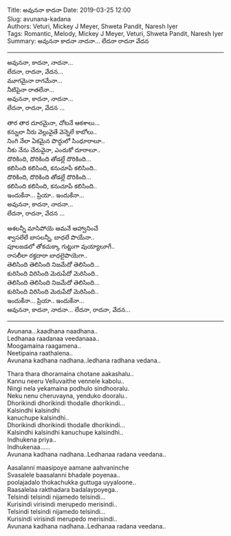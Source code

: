 Title: అవుననా కాదనా
Date: 2019-03-25 12:00      
Slug: avunana-kadana  
Authors: Veturi, Mickey J Meyer, Shweta Pandit, Naresh Iyer  
Tags: Romantic, Melody, Mickey J Meyer, Veturi, Shweta Pandit, Naresh Iyer  
Summary: అవుననా కాదనా నాదనా...  లేదనా రాదనా వేదన 

-----
అవుననా, కాదనా, నాదనా...  
లేదనా, రాదనా, వేదన...  
మూగమైనా రాగమేనా...  
నీటిపైనా రాతలేనా...  
అవుననా, కాదనా, నాదనా...  
లేదనా, రాదనా, వేదన ...  
 
తార తార దూరమైనా, చోటనే ఆకశాలు...      
కన్నులా నీరు వెల్లువైతే వెన్నెలే కాబోలు..   
నింగి నేలా ఏకమైన  పొద్ధులో సింధూరాలూ..    
నీకు నేను చేరువైనా, ఎందుకో దూరాలూ..   
దొరికింది, దొరికింది తోడల్లే దొరికింది...  
కలిసింది కలిసింది, కనుచూపే కలిసింది..   
దొరికింది, దొరికింది తోడల్లే దొరికింది...  
కలిసింది కలిసింది, కనుచూపే కలిసింది..   
ఇందుకేనా... ప్రియా.. ఇందుకేనా...   
అవుననా, కాదనా, నాదనా...  
లేదనా, రాదనా, వేదన ...  

ఆశలన్నీ మాసిపోయె ఆమనే ఆహ్వానించే      
శ్వాసలేలే బాసలన్నీ, బాధలే పొయేనా..      
పూలజడలో తోకచుక్కా గుట్టుగా వుయ్యాలూగే..      
రాసలీలా రక్తదారా బాధలైపొయెగా..       
తెలిసింది తెలిసింది నిజమేదో తెలిసింది...      
కురిసింది విరిసింది మెరుపేదో మెరిసింది..  
తెలిసింది తెలిసింది నిజమేదో తెలిసింది...      
కురిసింది విరిసింది మెరుపేదో మెరిసింది..  
ఇందుకేనా... ప్రియా.. ఇందుకేనా...    
ఆవుననా, కాదనా, నాదనా... లేదనా, రాదనా, వేదన...

-----

Avunana...kaadhana naadhana..  
Ledhanaa raadanaa veedanaaa..  
Moogamaina raagamena..  
Neetipaina raathalena..  
Avunana kadhana nadhana..ledhana radhana vedana..  

Thara thara dhoramaina chotane aakashalu..  
Kannu neeru Velluvaithe vennele kabolu..  
Ningi nela yekamaina podhulo sindhooralu.  
Neku nenu cheruvayna, yenduko dooralu..  
Dhorikindi dhorikindi thodalle dhorikindi...  
Kalsindhi kalsindhi   
kanuchupe kalsindhi..  
Dhorikindi dhorikindi thodalle dhorikindi...  
Kalsindhi kalsindhi kanuchupe kalsindhi..  
Indhukena  priya..  
Indhukenaa......  
Avunana kadhana nadhana..Ledhanaa radana veedana..  

Aasalanni maasipoye aamane aahvaninche  
Svasalele baasalanni bhadale poyenaa..  
poolajadalo thokachukka guttuga uyyaloone..  
Raasalelaa rakthadara badalaypoyega..  
Telsindi telsindi nijamedo telsindi...  
Kurisindi virisindi merupedo merisindi..  
Telsindi telsindi nijamedo telsindi...  
Kurisindi virisindi merupedo merisindi..  
Avunana kadhana nadhana..Ledhanaa radana veedana..